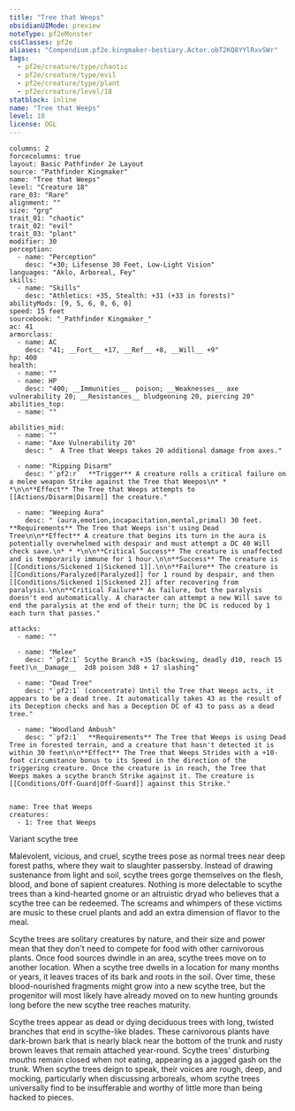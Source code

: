 ```yaml
---
title: "Tree that Weeps"
obsidianUIMode: preview
noteType: pf2eMonster
cssClasses: pf2e
aliases: "Compendium.pf2e.kingmaker-bestiary.Actor.obT2KQ8YYlRxvSWr" 
tags:
  - pf2e/creature/type/chaotic
  - pf2e/creature/type/evil
  - pf2e/creature/type/plant
  - pf2e/creature/level/18
statblock: inline
name: "Tree that Weeps"
level: 18
license: OGL
---
```


```statblock
columns: 2
forcecolumns: true
layout: Basic Pathfinder 2e Layout
source: "Pathfinder Kingmaker"
name: "Tree that Weeps"
level: "Creature 18"
rare_03: "Rare"
alignment: ""
size: "grg"
trait_01: "chaotic"
trait_02: "evil"
trait_03: "plant"
modifier: 30
perception:
  - name: "Perception"
    desc: "+30; Lifesense 30 Feet, Low-Light Vision"
languages: "Aklo, Arboreal, Fey"
skills:
  - name: "Skills"
    desc: "Athletics: +35, Stealth: +31 (+33 in forests)"
abilityMods: [9, 5, 6, 0, 6, 0]
speed: 15 feet
sourcebook: "_Pathfinder Kingmaker_"
ac: 41
armorclass:
  - name: AC
    desc: "41; __Fort__ +17, __Ref__ +8, __Will__ +9"
hp: 400
health:
  - name: ""
  - name: HP
    desc: "400; __Immunities__  poison; __Weaknesses__ axe vulnerability 20; __Resistances__ bludgeoning 20, piercing 20"
abilities_top:
  - name: ""

abilities_mid:
  - name: ""
  - name: "Axe Vulnerability 20"
    desc: "  A Tree that Weeps takes 20 additional damage from axes."

  - name: "Ripping Disarm"
    desc: "`pf2:r`  **Trigger** A creature rolls a critical failure on a melee weapon Strike against the Tree that Weepos\n* * *\n\n**Effect** The Tree that Weeps attempts to [[Actions/Disarm|Disarm]] the creature."

  - name: "Weeping Aura"
    desc: " (aura,emotion,incapacitation,mental,primal) 30 feet. **Requirements** The Tree that Weeps isn't using Dead Tree\n\n**Effect** A creature that begins its turn in the aura is potentially overwhelmed with despair and must attempt a DC 40 Will check save.\n* * *\n\n**Critical Success** The creature is unaffected and is temporarily immune for 1 hour.\n\n**Success** The creature is [[Conditions/Sickened 1|Sickened 1]].\n\n**Failure** The creature is [[Conditions/Paralyzed|Paralyzed]] for 1 round by despair, and then [[Conditions/Sickened 1|Sickened 2]] after recovering from paralysis.\n\n**Critical Failure** As failure, but the paralysis doesn't end automatically. A character can attempt a new Will save to end the paralysis at the end of their turn; the DC is reduced by 1 each turn that passes."

attacks:
  - name: ""

  - name: "Melee"
    desc: "`pf2:1` Scythe Branch +35 (backswing, deadly d10, reach 15 feet)\n__Damage__  2d8 poison 3d8 + 17 slashing"

  - name: "Dead Tree"
    desc: "`pf2:1` (concentrate) Until the Tree that Weeps acts, it appears to be a dead tree. It automatically takes 43 as the result of its Deception checks and has a Deception DC of 43 to pass as a dead tree."

  - name: "Woodland Ambush"
    desc: "`pf2:1`  **Requirements** The Tree that Weeps is using Dead Tree in forested terrain, and a creature that hasn't detected it is within 30 feet\n\n**Effect** The Tree that Weeps Strides with a +10-foot circumstance bonus to its Speed in the direction of the triggering creature. Once the creature is in reach, the Tree that Weeps makes a scythe branch Strike against it. The creature is [[Conditions/Off-Guard|Off-Guard]] against this Strike."
 
```

```encounter-table
name: Tree that Weeps
creatures:
  - 1: Tree that Weeps
```


Variant scythe tree

Malevolent, vicious, and cruel, scythe trees pose as normal trees near deep forest paths, where they wait to slaughter passersby. Instead of drawing sustenance from light and soil, scythe trees gorge themselves on the flesh, blood, and bone of sapient creatures. Nothing is more delectable to scythe trees than a kind-hearted gnome or an altruistic dryad who believes that a scythe tree can be redeemed. The screams and whimpers of these victims are music to these cruel plants and add an extra dimension of flavor to the meal.

Scythe trees are solitary creatures by nature, and their size and power mean that they don't need to compete for food with other carnivorous plants. Once food sources dwindle in an area, scythe trees move on to another location. When a scythe tree dwells in a location for many months or years, it leaves traces of its bark and roots in the soil. Over time, these blood-nourished fragments might grow into a new scythe tree, but the progenitor will most likely have already moved on to new hunting grounds long before the new scythe tree reaches maturity.

Scythe trees appear as dead or dying deciduous trees with long, twisted branches that end in scythe-like blades. These carnivorous plants have dark-brown bark that is nearly black near the bottom of the trunk and rusty brown leaves that remain attached year-round. Scythe trees' disturbing mouths remain closed when not eating, appearing as a jagged gash on the trunk. When scythe trees deign to speak, their voices are rough, deep, and mocking, particularly when discussing arboreals, whom scythe trees universally find to be insufferable and worthy of little more than being hacked to pieces.
